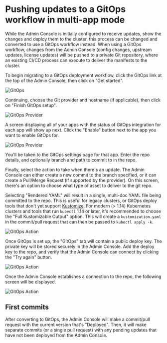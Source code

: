# Pushing updates to a GitOps workflow in multi-app mode

While the Admin Console is initially configured to receive updates, show the changes and deploy them to the cluster, this process can be changed and converted to use a GitOps workflow instead.
When using a GitOps workflow, changes from the Admin Console (config changes, upstream updates, license updates) will be pushed to a private Git repository, where an existing CI/CD process can execute to deliver the manifests to the cluster.

To begin migrating to a GitOps deployment workflow, click the GitOps link at the top of the Admin Console, then click on "Get started".

![GitOps](/images/gitops.png)

Continuing, choose the Git provider and hostname (if applicable), then click on "Finish GitOps setup".

![GitOps Provider](/images/gitops-provider-multi-app.png)

A screen displaying all of your apps with the status of GitOps integration for each app will show up next.
Click the "Enable" button next to the app you want to enable GitOps for.

![GitOps Provider](/images/gitops-apps.png)

You'll be taken to the GitOps settings page for that app. Enter the repo details, and optionally branch and path to commit to in the repo.

Finally, select the action to take when there's an update.
The Admin Console can either create a new commit to the branch specified, or it can create a Pull/Merge Request (if supported by the provider).
On this screen, there's an option to choose what type of asset to deliver to the git repo.

Selecting "Rendered YAML" will result in a single, multi-doc YAML file being committed to the repo.
This is useful for legacy clusters, or GitOps deploy tools that don't yet support [Kustomize](https://kustomize.io).
For modern (> 1.14) Kubernetes clusters and tools that run `kubectl` 1.14 or later, it's recommended to choose the "Full Kustomizable Output" option.
This will create a `kustomization.yaml` in the commit/pull request that can then be passed to `kubectl apply -k`.

![GitOps Action](/images/gitops-settings-multi-app.png)

Once GitOps is set up, the "GitOps" tab will contain a public deploy key.
The private key will be stored securely in the Admin Console.
Add the deploy key to the repo, and verify that the Admin Console can connect by clicking the "Try again" button.

![GitOps Action](/images/gitops-no-connection-multi-app.png)

Once the Admin Console establishes a connection to the repo, the following screen will be displayed.

![GitOps Action](/images/gitops-connected-multi-app.png)

## First commits

After converting to GitOps, the Admin Console will make a commit/pull request with the current version that's "Deployed".
Then, it will make separate commits (or a single pull request) with any pending updates that have not been deployed from the Admin Console.
